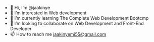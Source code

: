 - 👋 Hi, I’m @jaakinye
- 👀 I’m interested in Web development
- 🌱 I’m currently learning The Complete Web Development Bootcmp
- 💞️ I’m looking to collaborate on Web Development and Front-End Developer
- 📫 How to reach me jaakinyemi55@gmail.com

<!---
jaakinye/jaakinye is a ✨ special ✨ repository because its `README.md` (this file) appears on your GitHub profile.
You can click the Preview link to take a look at your changes.
--->

